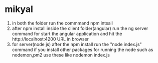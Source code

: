 # mikyal
1) in both the folder run the commmand npm intsall
2) after npm install  inside the client folder(angular) run the ng server command for start the angular application 
  and  hit the http://localhost:4200 URL in browser 
 3) for  server(node js) after the npm  install run the  "node index.js" command 
  if you install other packages for running the node such as nodemon,pm2 use these  like nodemon index.js

